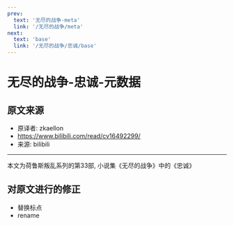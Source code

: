 ```yaml
---
prev:
  text: '无尽的战争-meta'
  link: '/无尽的战争/meta'
next:
  text: 'base'
  link: '/无尽的战争/忠诚/base'
---
```


# 无尽的战争-忠诚-元数据

## 原文来源

+ 原译者: zkaellon
+ <https://www.bilibili.com/read/cv16492299/>
+ 来源: bilibili

--------

本文为荷鲁斯叛乱系列的第33部, 小说集《无尽的战争》中的《忠诚》

## 对原文进行的修正

+ 替换标点
+ rename
